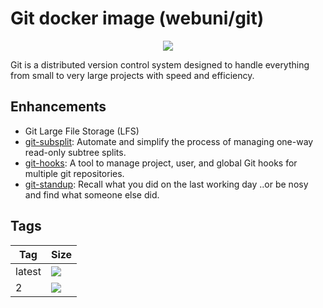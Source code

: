 Git docker image (webuni/git)
=============================

<p align="center"><img src="https://upload.wikimedia.org/wikipedia/commons/thumb/e/e0/Git-logo.svg/150px-Git-logo.svg.png"></p>

Git is a distributed version control system designed to handle everything from small to very large projects with speed 
and efficiency.

Enhancements
------------

- Git Large File Storage (LFS)
- [git-subsplit](https://github.com/dflydev/git-subsplit): Automate and simplify the process of managing one-way read-only subtree splits.
- [git-hooks](https://github.com/icefox/git-hooks): A tool to manage project, user, and global Git hooks for multiple git repositories.
- [git-standup](https://github.com/kamranahmedse/git-standup): Recall what you did on the last working day ..or be nosy and find what someone else did.

Tags
----

 Tag    | Size
--------| ----
 latest | [![](https://images.microbadger.com/badges/image/webuni/git.svg)](https://microbadger.com/images/webuni/git)
 2      | [![](https://images.microbadger.com/badges/image/webuni/git:2.svg)](https://microbadger.com/images/webuni/git:2)
